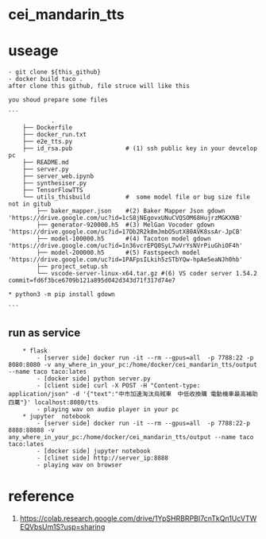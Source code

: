 # cei_mandarin_tts
# useage
    - git clone ${this_github}
    - docker build taco .
    after clone this github, file struce will like this

    you shoud prepare some files
    
    ```
                .
        ├── Dockerfile
        ├── docker_run.txt
        ├── e2e_tts.py
        ├── id_rsa.pub               # (1) ssh public key in your devcelop pc
        ├── README.md
        ├── server.py
        ├── server_web.ipynb
        ├── synthesiser.py
        ├── TensorFlowTTS
        └── utils_thisbuild          #  some model file or bug size file not in gitub
            ├── baker_mapper.json    #(2) Baker Mapper Json gdown 'https://drive.google.com/uc?id=1cS8jNEgovxUNuCVQSOM68HujrzMGKXNB'
            ├── generator-920000.h5  #(3) MelGan Vocoder gdown 'https://drive.google.com/uc?id=17Db2R2k8mJmbO5utX80AVK8ssAr-JpCB'
            ├── model-100000.h5      #(4) Tacoton model gdown 'https://drive.google.com/uc?id=1n36vcrEPQ0SyL7wVrYsNVrPiuGhiOF4h'
            ├── model-200000.h5      #(5) Fastspeech model 'https://drive.google.com/uc?id=1PAFpsILkih5zSTbYQw-hpAe5eaNJh0hb'
            ├── project_setup.sh
            └── vscode-server-linux-x64.tar.gz #(6) VS coder server 1.54.2 commit=fd6f3bce6709b121a895d042d343d71f317d74e7

    * python3 -m pip install gdown

    ```
## run as service
        * flask
            - [server side] docker run -it --rm --gpus=all  -p 7788:22 -p 8080:8080 -v any_where_in_your_pc:/home/docker/cei_mandarin_tts/output --name taco taco:lates
            - [docker side] python server.py
            - [client side] curl -X POST -H "Content-type: application/json" -d '{"text":"中市加速淘汰烏賊車　中低收換購 電動機車最高補助四萬"}' localhost:8080/tts
            - playing wav on audio player in your pc
        * jupyter  notebook
            - [server side] docker run -it --rm --gpus=all  -p 7788:22-p 8888:88888 -v any_where_in_your_pc:/home/docker/cei_mandarin_tts/output --name taco taco:lates
            - [docker side] jupyter notebook
            - [clinet side] http://server_ip:8888
            - playing wav on browser


# reference
 1. https://colab.research.google.com/drive/1YpSHRBRPBI7cnTkQn1UcVTWEQVbsUm1S?usp=sharing
